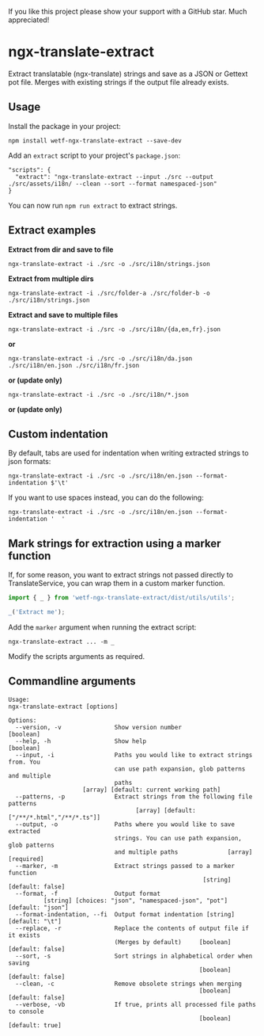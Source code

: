 If you like this project please show your support with a GitHub star. Much appreciated!

# ngx-translate-extract
Extract translatable (ngx-translate) strings and save as a JSON or Gettext pot file.
Merges with existing strings if the output file already exists.

## Usage
Install the package in your project:

`npm install wetf-ngx-translate-extract --save-dev`

Add an `extract` script to your project's `package.json`:
```
"scripts": {
  "extract": "ngx-translate-extract --input ./src --output ./src/assets/i18n/ --clean --sort --format namespaced-json"
}
```
You can now run `npm run extract` to extract strings.

## Extract examples

**Extract from dir and save to file**

`ngx-translate-extract -i ./src -o ./src/i18n/strings.json`

**Extract from multiple dirs**

`ngx-translate-extract -i ./src/folder-a ./src/folder-b -o ./src/i18n/strings.json`

**Extract and save to multiple files**

`ngx-translate-extract -i ./src -o ./src/i18n/{da,en,fr}.json`

**or**

`ngx-translate-extract -i ./src -o ./src/i18n/da.json ./src/i18n/en.json ./src/i18n/fr.json`

**or (update only)**

`ngx-translate-extract -i ./src -o ./src/i18n/*.json`

**or (update only)**

## Custom indentation
By default, tabs are used for indentation when writing extracted strings to json formats:

`ngx-translate-extract -i ./src -o ./src/i18n/en.json --format-indentation $'\t'`

If you want to use spaces instead, you can do the following:

`ngx-translate-extract -i ./src -o ./src/i18n/en.json --format-indentation '  '`

## Mark strings for extraction using a marker function
If, for some reason, you want to extract strings not passed directly to TranslateService, you can wrap them in a custom marker function.

```ts
import { _ } from 'wetf-ngx-translate-extract/dist/utils/utils';

_('Extract me');
```

Add the `marker` argument when running the extract script:

`ngx-translate-extract ... -m _`

Modify the scripts arguments as required.

## Commandline arguments
```
Usage:
ngx-translate-extract [options]

Options:
  --version, -v               Show version number                      [boolean]
  --help, -h                  Show help                                [boolean]
  --input, -i                 Paths you would like to extract strings from. You
                              can use path expansion, glob patterns and multiple
                              paths
                     [array] [default: current working path]
  --patterns, -p              Extract strings from the following file patterns
                                    [array] [default: ["/**/*.html","/**/*.ts"]]
  --output, -o                Paths where you would like to save extracted
                              strings. You can use path expansion, glob patterns
                              and multiple paths              [array] [required]
  --marker, -m                Extract strings passed to a marker function
                                                       [string] [default: false]
  --format, -f                Output format
          [string] [choices: "json", "namespaced-json", "pot"] [default: "json"]
  --format-indentation, --fi  Output format indentation [string] [default: "\t"]
  --replace, -r               Replace the contents of output file if it exists
                              (Merges by default)     [boolean] [default: false]
  --sort, -s                  Sort strings in alphabetical order when saving
                                                      [boolean] [default: false]
  --clean, -c                 Remove obsolete strings when merging
                                                      [boolean] [default: false]
  --verbose, -vb              If true, prints all processed file paths to console
                                                      [boolean] [default: true]
